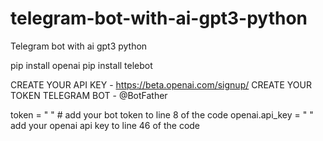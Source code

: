 # telegram-bot-with-ai-gpt3-python
Telegram bot with ai gpt3 python

pip install openai
pip install telebot

CREATE YOUR API KEY - https://beta.openai.com/signup/
CREATE YOUR TOKEN TELEGRAM BOT - @BotFather

token = " " # add your bot token to line 8 of the code
openai.api_key = " " add your openai api key to line 46 of the code
